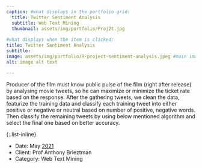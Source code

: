 ```yaml
---
caption: #what displays in the portfolio grid:
  title: Twitter Sentiment Analysis
  subtitle: Web Text Mining
  thumbnail: assets/img/portfolio/Proj2t.jpg
  
#what displays when the item is clicked:
title: Twitter Sentiment Analysis
subtitle: 
image: assets/img/portfolio/R-project-sentiment-analysis.jpeg #main image, can be a link or a file in assets/img/portfolio
alt: image alt text

---
```

Producer of the film must know public pulse of the film (right after release) by analysing movie tweets, so he can maximize or minimize the ticket rate based on the response. After the gathering tweets, we clean the data, featurize the training data and classify each training tweet into either positive or negative or neutral based on number of positive, negative words. Then classify the remaining tweets by using below mentioned algorithm and select the final one based on better accuracy.

{:.list-inline} 
- Date: May [2021](https://github.com/vineeth450/Movie-Tweet-Sentiment-Analysis)
- Client: Prof Anthony Brieztman
- Category: Web Text Mining
